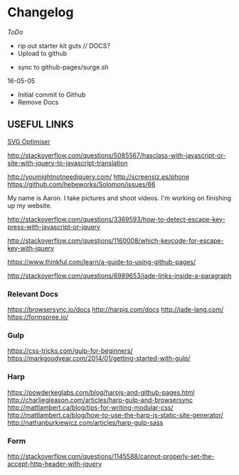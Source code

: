 # Changelog

*ToDo*
+ rip out starter kit guts // DOCS?
+ Upload to github
- sync to github-pages/surge.sh

16-05-05
- Initial commit to Github
- Remove Docs


## USEFUL LINKS
[SVG Optimiser][0]

[0]: http://petercollingridge.appspot.com/svg-optimiser

http://stackoverflow.com/questions/5085567/hasclass-with-javascript-or-site-with-jquery-to-javascript-translation

http://youmightnotneedjquery.com/
http://screensiz.es/phone
https://github.com/hebeworks/Solomon/issues/66

My name is Aaron. I take pictures and shoot videos. I'm working on finishing up my website.

http://stackoverflow.com/questions/3369593/how-to-detect-escape-key-press-with-javascript-or-jquery

http://stackoverflow.com/questions/1160008/which-keycode-for-escape-key-with-jquery

https://www.thinkful.com/learn/a-guide-to-using-github-pages/

http://stackoverflow.com/questions/6989653/jade-links-inside-a-paragraph

### Relevant Docs
https://browsersync.io/docs
http://harpjs.com/docs
http://jade-lang.com/
https://formspree.io/

### Gulp
https://css-tricks.com/gulp-for-beginners/
https://markgoodyear.com/2014/01/getting-started-with-gulp/

### Harp
https://powderkeglabs.com/blog/harpjs-and-github-pages.html
http://charliegleason.com/articles/harp-gulp-and-browsersync
http://mattlambert.ca/blog/tips-for-writing-modular-css/
http://mattlambert.ca/blog/how-to-use-the-harp-js-static-site-generator/
http://nathanburkiewicz.com/articles/harp-gulp-sass

### Form
http://stackoverflow.com/questions/1145588/cannot-properly-set-the-accept-http-header-with-jquery
